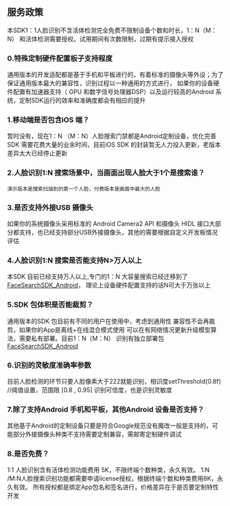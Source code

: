 ##  服务政策

本SDK1：1人脸识别不含活体检测完全免费不限制设备个数和时长，1：N（M：N） 和活体检测需要授权。试用期间有次数限制，过期有提示接入授权


### 0.特殊定制硬件配置板子支持程度
  通用版本的开发适配都是基于手机和平板进行的，有着标准的摄像头等外设；为了保证通用版本最大的兼容性，识别过程以一种通用的方式进行，
  如果你的设备硬件配置有加速器支持（ GPU 和数字信号处理器DSP）以及运行较高的Android 系统，定制SDK运行的效率和准确度都会有相应的提升

### 1.移动端是否包含iOS 端？
  暂时没有，现在1：N （M：N）人脸搜索门禁都是Android定制设备，优化完善SDK 需要花费大量的业余时间，目前iOS SDK 的封装暂无人力投入更新，老版本差异太大已经停止更新

### 2.人脸识别1:N 搜索场景中，当画面出现人脸大于1个是搜索谁？
    演示版本是搜索扫描到的第一个人脸，付费版本是画面中最大的人脸

### 3.是否支持外接USB 摄像头
   如果你的系统摄像头采用标准的 Android Camera2 API 和摄像头 HIDL 接口大部分都支持，也已经支持部分USB外接摄像头，其他的需要根据自定义开发板情况评估

### 4.人脸识别1:N 搜索是否能支持N>万人以上
   本SDK 目前已经支持万人以上,专门的1：N 大容量搜索已经迁移到了[FaceSearchSDK_Android](https://github.com/AnyLifeZLB/FaceSearchSDK_Android)，
   理论上设备硬件配置支持的话N可大于万张以上

### 5.SDK 包体积是否能裁剪？
   通用版本的SDK 包目前有不同的用户在使用中，考虑到通用性 兼容性不会再裁剪，如果你的App是离线+在线混合模式使用
   可以在有网络情况更新升级模型算法，需要私有部署。目前1：N（M：N） 识别有独立部署包[FaceSearchSDK_Android](https://github.com/AnyLifeZLB/FaceSearchSDK_Android)

### 6.识别的灵敏度准确率参数
   目前人脸检测的环节只要人脸像素大于222就能识别，相识度setThreshold(0.8f) //阈值设置，范围限 [0.8 , 0.95] 识别可信度，也是识别灵敏度
   
### 7.除了支持Android 手机和平板，其他Android 设备是否支持？
   其他基于Android的定制设备只要是符合Google规范没有魔改一般是支持的，可能部分外接摄像头种类不支持需要定制兼容，需邮寄定制硬件调试

### 8.是否免费？
   1:1 人脸识别含有活体检测功能费用 5K，不限终端个数种类，永久有效。
   1:N /M:N人脸搜索识别功能都需要申请license授权，根据终端个数和种类费用8K，永久有效。
   所有授权都是绑定App包名和签名进行，价格差异在于是否要定制特性开发
